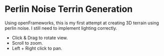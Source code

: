 # Perlin Noise Terrin Generation
Using openFrameworks, this is my first attempt at creating 3D terrain using perlin noise.
I still need to implement lighting correctly.

- Click & Drag to rotate view.
- Scroll to zoom.
- Left + Right click to pan.
